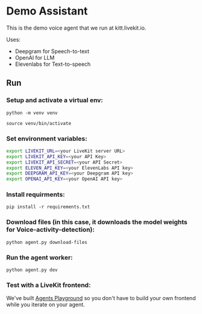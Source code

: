 # Demo Assistant

This is the demo voice agent that we run at kitt.livekit.io.

Uses:
- Deepgram for Speech-to-text
- OpenAI for LLM
- Elevenlabs for Text-to-speech

## Run

### Setup and activate a virtual env:

`python -m venv venv`

`source venv/bin/activate`

### Set environment variables:

```bash
export LIVEKIT_URL=<your LiveKit server URL>
export LIVEKIT_API_KEY=<your API Key>
export LIVEKIT_API_SECRET=<your API Secret>
export ELEVEN_API_KEY=<your ElevenLabs API key>
export DEEPGRAM_API_KEY=<your Deepgram API key>
export OPENAI_API_KEY=<your OpenAI API key>
```

### Install requirments:
`pip install -r requirements.txt`

### Download files (in this case, it downloads the model weights for Voice-activity-detection):

`python agent.py download-files`

### Run the agent worker:

`python agent.py dev`

### Test with a LiveKit frontend:

We've built [Agents Playground](https://agents-playground.livekit.io) so you don't have to build your own frontend while you iterate on your agent.
